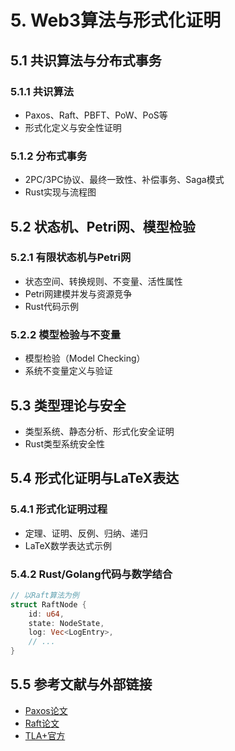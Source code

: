 # 5. Web3算法与形式化证明

## 5.1 共识算法与分布式事务

### 5.1.1 共识算法

- Paxos、Raft、PBFT、PoW、PoS等
- 形式化定义与安全性证明

### 5.1.2 分布式事务

- 2PC/3PC协议、最终一致性、补偿事务、Saga模式
- Rust实现与流程图

## 5.2 状态机、Petri网、模型检验

### 5.2.1 有限状态机与Petri网

- 状态空间、转换规则、不变量、活性属性
- Petri网建模并发与资源竞争
- Rust代码示例

### 5.2.2 模型检验与不变量

- 模型检验（Model Checking）
- 系统不变量定义与验证

## 5.3 类型理论与安全

- 类型系统、静态分析、形式化安全证明
- Rust类型系统安全性

## 5.4 形式化证明与LaTeX表达

### 5.4.1 形式化证明过程

- 定理、证明、反例、归纳、递归
- LaTeX数学表达式示例

### 5.4.2 Rust/Golang代码与数学结合

```rust
// 以Raft算法为例
struct RaftNode {
    id: u64,
    state: NodeState,
    log: Vec<LogEntry>,
    // ...
}
```

## 5.5 参考文献与外部链接

- [Paxos论文](https://lamport.azurewebsites.net/pubs/paxos-simple.pdf)
- [Raft论文](https://raft.github.io/raft.pdf)
- [TLA+官方](https://lamport.azurewebsites.net/tla/tla.html)
